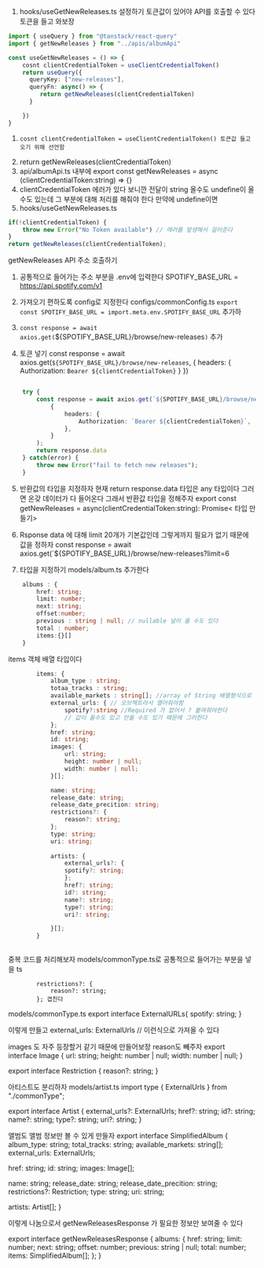 1. hooks/useGetNewReleases.ts 설정하기
토큰값이 있어야 API를 호출할 수 있다 토큰을 들고 와보장

```ts
import { useQuery } from "@tanstack/react-query"
import { getNewReleases } from "../apis/albumApi"

const useGetNewReleases = () => {
    cosnt clientCredentialToken = useClientCredentialToken()
    return useQuery({
      queryKey: ["new-releases"],
      queryFn: async() => {
         return getNewReleases(clientCredentialToken)
      }

    })
}


```
1.     cosnt clientCredentialToken = useClientCredentialToken() 토큰값 들고오기 위해 선언함
2. return getNewReleases(clientCredentialToken) 
3. api/albumApi.ts 내부에 export const getNewReleases = async (clientCredentialToken:string) => {}
4. clientCredentialToken 에러가 있다 보니깐 전달이 string 올수도 undefine이 올 수도 있는데
그 부분에 대해 처리를 해줘야 한다 만약에 undefine이면 
5. hooks/useGetNewReleases.ts  
``` ts
if(!clientCredentialToken) {
    throw new Error("No Token available") // 에러를 발생해서 걸러준다
}
return getNewReleases(clientCredentialToken);

```
getNewReleases API 주소 호출하기
1. 공통적으로 들어가는 주소 부분을 .env에 입력한다 
SPOTIFY_BASE_URL = https://api.spotify.com/v1
2. 가져오기 편하도록 config로 지정한다
configs/commonConfig.ts 
`export const SPOTIFY_BASE_URL = import.meta.env.SPOTIFY_BASE_URL` 추가하
3. `const response = await axios.get(`${SPOTIFY_BASE_URL}/browse/new-releases`)` 추가

4. 토큰 넣기
const response = await axios.get(`${SPOTIFY_BASE_URL}/browse/new-releases`, {
    headers: {
        Authorization: `Bearer ${clientCredentialToken}`
    }
})

```ts

    try {   
        const response = await axios.get(`${SPOTIFY_BASE_URL}/browse/new-releases`,
            {
                headers: {
                    Authorization: `Bearer ${clientCredentialToken}`,
                },
            }
        );
        return response.data
    } catch(error) {
        throw new Error("fail to fetch new releases");
    }
```

5. 반환값의 타입을 지정하자 
현재 return response.data 타입은 any 타입이다 그러면 온갖 데이터가 다 들어온다
그래서 반환값 타입을 정해주자 
export const getNewReleases = async(clientCredentialToken:string): Promise< 타입 만들기>

6. Rsponse data 에 대해 limit 20개가 기본값인데 그렇게까지 필요가 없기 때문에 값을 정하자
 const response = await axios.get(`${SPOTIFY_BASE_URL}/browse/new-releases?limit=6

7. 타입을 지정하기
models/album.ts 추가한다
```ts
    albums : {
        href: string;
        limit: number;
        next: string;
        offset:number;
        previous : string | null; // nullable 널이 올 수도 있다
        total : number;
        items:{}[]
    }
```
items 객체 배열 타입이다 
```ts
        items: {
            album_type : string;
            totaa_tracks : string;
            available_markets : string[]; //array of String 배열형식으로 받아야와야 한다
            external_urls: { // 오브젝트라서 열어줘야함
                spotify?:string //Required 가 없어서 ? 붙여줘야한다
                // 값이 올수도 있고 안올 수도 있기 때문에 그러한다
            };
            href: string;
            id: string;
            images: {
                url: string;
                height: number | null;
                width: number | null;
            }[];

            name: string;
            release_date: string;
            release_date_precition: string;
            restrictions?: {
                reason?: string;
            };
            type: string;
            uri: string;
            
            artists: {
                external_urls?: {
                spotify?: string;
                };
                href?: string;
                id?: string;
                name?: string;
                type?: string;
                uri?: string;

            }[];
        }
                

```

중복 코드를 처리해보자
models/commonType.ts로 공통적으로 들어가는 부분을 넣을 ts

            restrictions?: {
                reason?: string;
            }; 겹친다

models/commonType.ts
export interface ExternalURLs{
    spotify: string;
}

이렇게 만들고 
      external_urls: ExternalUrls // 이런식으로 가져올 수 있다

images 도 자주 등장할거 같기 때문에 만들어보장
reason도 빼주자
export interface Image {
  url: string;
  height: number | null;
  width: number | null;
}

export interface Restriction {
  reason?: string;
}


아티스트도 분리하자 
models/artist.ts
import type { ExternalUrls } from "./commonType";

export interface Artist {
  external_urls?: ExternalUrls;
  href?: string;
  id?: string;
  name?: string;
  type?: string;
  uri?: string;
}


앨범도 앨범 정보만 볼 수 있게 만들자 
export interface SimplifiedAlbum {
  album_type: string;
  total_tracks: string;
  available_markets: string[];
  external_urls: ExternalUrls;

  href: string;
  id: string;
  images: Image[];

  name: string;
  release_date: string;
  release_date_precition: string;
  restrictions?: Restriction;
  type: string;
  uri: string;

  artists: Artist[];
}

이렇게 나눔으로서 getNewReleasesResponse 가 필요한 정보만 보여줄 수 있다

export interface getNewReleasesResponse {
  albums: {
    href: string;
    limit: number;
    next: string;
    offset: number;
    previous: string | null;
    total: number;
    items: SimplifiedAlbum[];
  };
}
